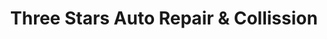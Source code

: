 ---
title: "Three Stars Auto Repair & Collission"
url: /detroit/three-stars-auto-repair-und-collission/
shop: Autowerkstatt
---